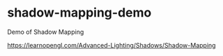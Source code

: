 # shadow-mapping-demo

Demo of Shadow Mapping

https://learnopengl.com/Advanced-Lighting/Shadows/Shadow-Mapping

